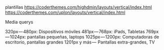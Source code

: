 plantillas
https://coderthemes.com/highdmin/layouts/vertical/index.html
https://coderthemes.com/uplon/layouts/vertical/index.html

Media querys

320px — 480px: Dispositivos móviles
481px — 768px: iPads, Tabletas
769px — 1024px: pantallas pequeñas, laptops
1025px — 1200px: Computadoras de escritorio, pantallas grandes
1201px y más —  Pantallas extra-grandes, TV
